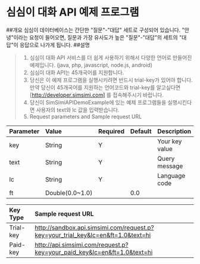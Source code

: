 심심이 대화 API 예제 프로그램
===============
##개요
심심이 데이터베이스는 간단한 "질문"-"대답" 세트로 구성되어 있습니다.
"안녕"이라는 요청이 들어오면, 질문과 가장 유사도가 높은 "질문"-"대답"의 세트의 "대답"이 응답으로 나가게 됩니다.
##설명
>1. 심심이 대화 API 서비스를 더 쉽게 사용하기 위해서 다양한 언어로 만들어진 예제입니다.
  (java, php, javascript, node.js, android)
>2. 심심이 대화 API는 45개국어를 지원합니다.
>3. 당신은 이 예제 프로그램을 실행시키려면 반드시 trial-key가 있어야 합니다.
만약 당신이 45개국어를 지원하는 언어코드와 trial-key를 알고싶다면 [http://developer.simsimi.com] 를 접속해주시기 바랍니다.
>4. 당신이 SimSimiAPIDemoExample에 있는 예제 프로그램들을 실행시킨다면 사용자의 text와 lc 값을 입력받습니다.  
>5. Request parameters and Sample request URL

|Parameter |Value            |Required |Default |Description      |
|:---------|:-------------   |:--------|:-------|:-----------     |
|key       |String           |Y        |        |Your key value   |
|text      |String           |Y        |        |Query message    |
|lc        |String           |Y        |        |Language code    |
|ft        |Double(0.0~1.0)  |         |0.0     |                 |

|Key Type        |Sample request URL                                                                    |
|:-------------- |:----------------------------------------------------------------------------------   |
|Trial-key       |http://sandbox.api.simsimi.com/request.p?key=your_trial_key&lc=en&ft=1.0&text=hi      |
|Paid-key        |http://api.simsimi.com/request.p?key=your_paid_key&lc=en&ft=1.0&text=hi               |
